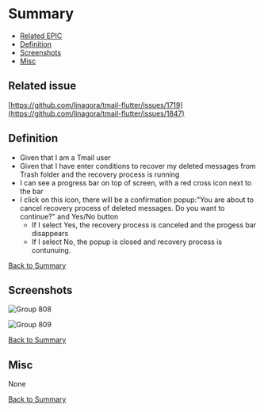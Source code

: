 # Summary

* [Related EPIC](#related-epic)
* [Definition](#definition)
* [Screenshots](#screenshots)
* [Misc](#misc)

## Related issue

[https://github.com/linagora/tmail-flutter/issues/1719](https://github.com/linagora/tmail-flutter/issues/1847)

## Definition

- Given that I am a Tmail user 
- Given that I have enter conditions to recover my deleted messages from Trash folder and the recovery process is running 
- I can see a progress bar on top of screen, with a red cross icon next to the bar 
- I click on this icon, there will be a confirmation popup:"You are about to cancel recovery process of 
deleted messages. Do you want to continue?" and Yes/No button
   - If I select Yes, the recovery process is canceled and the progess bar disappears 
   - If I select No, the popup is closed and recovery process is contunuing. 

[Back to Summary](#summary)

## Screenshots

![Group 808](https://github.com/linagora/tmail-flutter/assets/68209176/33eeec8a-784b-4d34-9d50-b499e67f94fe)

![Group 809](https://github.com/linagora/tmail-flutter/assets/68209176/d8a4cbfe-b93b-4547-8b70-69c0e412b983)


[Back to Summary](#summary)

## Misc

None

[Back to Summary](#summary)
